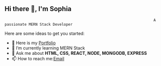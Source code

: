 ## Hi there 👋, I'm Sophia 

                                                                        A passionate MERN Stack Developer

Here are some ideas to get you started:

- 🔭 Here is my [Portfolio](https://portfolio-sophia-one.vercel.app/)
- 🌱 I’m currently learning MERN Stack
- 💬 Ask me about  **HTML, CSS, REACT, NODE, MONGODB, EXPRESS**
- 📫 How to reach me:[Email](mailto:sophiagifta17@gmail.com)



